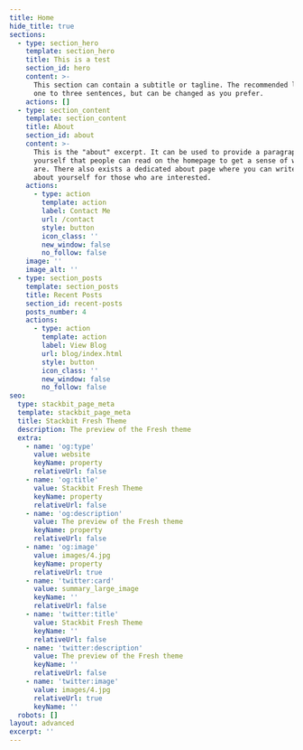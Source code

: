 ```yaml
---
title: Home
hide_title: true
sections:
  - type: section_hero
    template: section_hero
    title: This is a test
    section_id: hero
    content: >-
      This section can contain a subtitle or tagline. The recommended length is
      one to three sentences, but can be changed as you prefer.
    actions: []
  - type: section_content
    template: section_content
    title: About
    section_id: about
    content: >-
      This is the "about" excerpt. It can be used to provide a paragraph about
      yourself that people can read on the homepage to get a sense of who you
      are. There also exists a dedicated about page where you can write more
      about yourself for those who are interested.
    actions:
      - type: action
        template: action
        label: Contact Me
        url: /contact
        style: button
        icon_class: ''
        new_window: false
        no_follow: false
    image: ''
    image_alt: ''
  - type: section_posts
    template: section_posts
    title: Recent Posts
    section_id: recent-posts
    posts_number: 4
    actions:
      - type: action
        template: action
        label: View Blog
        url: blog/index.html
        style: button
        icon_class: ''
        new_window: false
        no_follow: false
seo:
  type: stackbit_page_meta
  template: stackbit_page_meta
  title: Stackbit Fresh Theme
  description: The preview of the Fresh theme
  extra:
    - name: 'og:type'
      value: website
      keyName: property
      relativeUrl: false
    - name: 'og:title'
      value: Stackbit Fresh Theme
      keyName: property
      relativeUrl: false
    - name: 'og:description'
      value: The preview of the Fresh theme
      keyName: property
      relativeUrl: false
    - name: 'og:image'
      value: images/4.jpg
      keyName: property
      relativeUrl: true
    - name: 'twitter:card'
      value: summary_large_image
      keyName: ''
      relativeUrl: false
    - name: 'twitter:title'
      value: Stackbit Fresh Theme
      keyName: ''
      relativeUrl: false
    - name: 'twitter:description'
      value: The preview of the Fresh theme
      keyName: ''
      relativeUrl: false
    - name: 'twitter:image'
      value: images/4.jpg
      relativeUrl: true
      keyName: ''
  robots: []
layout: advanced
excerpt: ''
---
```

